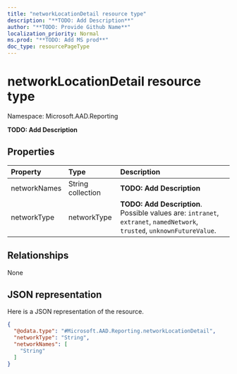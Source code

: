 ```yaml
---
title: "networkLocationDetail resource type"
description: "**TODO: Add Description**"
author: "**TODO: Provide Github Name**"
localization_priority: Normal
ms.prod: "**TODO: Add MS prod**"
doc_type: resourcePageType
---
```


# networkLocationDetail resource type


Namespace: Microsoft.AAD.Reporting

**TODO: Add Description**

## Properties
|Property|Type|Description|
|:---|:---|:---|
|networkNames|String collection|**TODO: Add Description**|
|networkType|networkType|**TODO: Add Description**. Possible values are: `intranet`, `extranet`, `namedNetwork`, `trusted`, `unknownFutureValue`.|

## Relationships
None

## JSON representation
Here is a JSON representation of the resource.
<!-- {
  "blockType": "resource",
  "@odata.type": "Microsoft.AAD.Reporting.networkLocationDetail"
}
-->
``` json
{
  "@odata.type": "#Microsoft.AAD.Reporting.networkLocationDetail",
  "networkType": "String",
  "networkNames": [
    "String"
  ]
}
```


